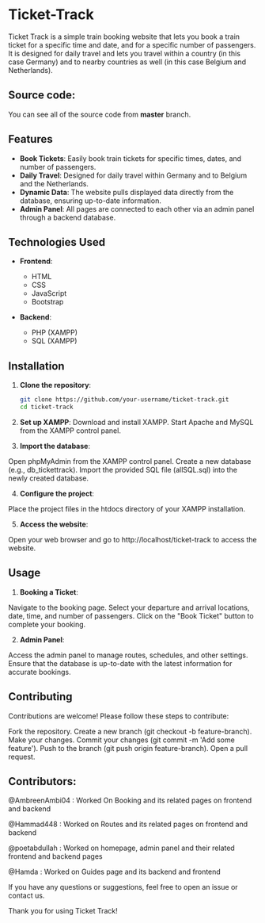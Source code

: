 # Ticket-Track

Ticket Track is a simple train booking website that lets you book a train ticket for a specific time and date, and for a specific number of passengers. It is designed for daily travel and lets you travel within a country (in this case Germany) and to nearby countries as well (in this case Belgium and Netherlands).

## Source code:

You can see all of the source code from **master** branch.

## Features

- **Book Tickets**: Easily book train tickets for specific times, dates, and number of passengers.
- **Daily Travel**: Designed for daily travel within Germany and to Belgium and the Netherlands.
- **Dynamic Data**: The website pulls displayed data directly from the database, ensuring up-to-date information.
- **Admin Panel**: All pages are connected to each other via an admin panel through a backend database.

## Technologies Used

- **Frontend**:
  - HTML
  - CSS
  - JavaScript
  - Bootstrap

- **Backend**:
  - PHP (XAMPP)
  - SQL (XAMPP)

## Installation

1. **Clone the repository**:
   ```bash
   git clone https://github.com/your-username/ticket-track.git
   cd ticket-track
2. **Set up XAMPP**:
Download and install XAMPP.
Start Apache and MySQL from the XAMPP control panel.

3. **Import the database**:

Open phpMyAdmin from the XAMPP control panel.
Create a new database (e.g., db_tickettrack).
Import the provided SQL file (allSQL.sql) into the newly created database.

4. **Configure the project**:

Place the project files in the htdocs directory of your XAMPP installation.

5. **Access the website**:

Open your web browser and go to http://localhost/ticket-track to access the website.

## Usage

1. **Booking a Ticket**:

Navigate to the booking page.
Select your departure and arrival locations, date, time, and number of passengers.
Click on the "Book Ticket" button to complete your booking.

2. **Admin Panel**:

Access the admin panel to manage routes, schedules, and other settings.
Ensure that the database is up-to-date with the latest information for accurate bookings.

## Contributing
Contributions are welcome! Please follow these steps to contribute:

Fork the repository.
Create a new branch (git checkout -b feature-branch).
Make your changes.
Commit your changes (git commit -m 'Add some feature').
Push to the branch (git push origin feature-branch).
Open a pull request.


## Contributors:
@AmbreenAmbi04 : Worked On Booking and its related pages on frontend and backend

@Hammad448 : Worked on Routes and its related pages on frontend and backend

@poetabdullah : Worked on homepage, admin panel and their related frontend and backend pages

@Hamda : Worked on Guides page and its backend and frontend


If you have any questions or suggestions, feel free to open an issue or contact us.

Thank you for using Ticket Track!

